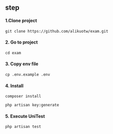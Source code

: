 ## step ##


#### 1.Clone project ####

    git clone https://github.com/alikuotw/exam.git

#### 2. Go to project ####

    cd exam


#### 3. Copy env file ####

    cp .env.example .env

#### 4. Install ####

    composer install

    php artisan key:generate

#### 5. Execute UniTest ####

    php artisan test
